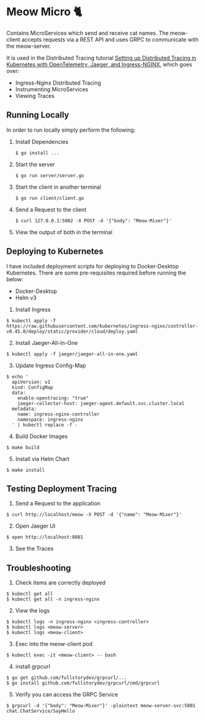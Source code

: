 # Meow Micro 🐈

Contains MicroServices which send and receive cat names. The meow-client accepts requests via a REST API and uses GRPC to communicate with the meow-server.

It is used in the Distributed Tracing tutorial [Setting up Distributed Tracing in Kubernetes with OpenTelemetry, Jaeger, and Ingress-NGINX](https://awkwardferny.medium.com/setting-up-distributed-tracing-with-opentelemetry-jaeger-in-kubernetes-ingress-nginx-cfdda7d9441d), which goes over:

- Ingress-Nginx Distributed Tracing
- Instrumenting MicroServices
- Viewing Traces

## Running Locally

In order to run locally simply perform the following:

1. Install Dependencies
    ```
    $ go install ...
    ```
2. Start the server
    ```
    $ go run server/server.go
    ```
3. Start the client in another terminal
    ```
    $ go run client/client.go
    ```
4. Send a Request to the client
    ```
    $ curl 127.0.0.1:5002 -X POST -d '{"body": "Meow-Mixer"}'
    ```
5. View the output of both in the terminal

## Deploying to Kubernetes

I have included deployment scripts for deploying to Docker-Desktop Kubernetes.
There are some pre-requisites required before running the below:

- Docker-Desktop
- Helm v3

1. Install Ingress
```
$ kubectl apply -f https://raw.githubusercontent.com/kubernetes/ingress-nginx/controller-v0.45.0/deploy/static/provider/cloud/deploy.yaml
```

2. Install Jaeger-All-In-One
```
$ kubectl apply -f jaeger/jaeger-all-in-one.yaml
```

3. Update Ingress Config-Map
```
$ echo '
  apiVersion: v1
  kind: ConfigMap
  data:
    enable-opentracing: "true"
    jaeger-collector-host: jaeger-agent.default.svc.cluster.local              
  metadata:
    name: ingress-nginx-controller
    namespace: ingress-nginx
  ' | kubectl replace -f -
```

4. Build Docker Images
```
$ make build
```

5. Install via Helm Chart
```
$ make install
```

## Testing Deployment Tracing

1. Send a Request to the application
```
$ curl http://localhost/meow -X POST -d '{"name": "Meow-Mixer"}'
```

2. Open Jaeger UI
```
$ open http://localhost:8081
```

3. See the Traces

## Troubleshooting

1. Check items are correctly deployed
```
$ kubectl get all
$ kubectl get all -n ingress-nginx
```

2. View the logs
```
$ kubectl logs -n ingress-nginx <ingress-controller>
$ kubectl logs <meow-server>
$ kubectl logs <meow-client>
```

3. Exec into the meow-client pod
```
$ kubectl exec -it <meow-client> -- bash
```

4. install grpcurl
```
$ go get github.com/fullstorydev/grpcurl/...
$ go install github.com/fullstorydev/grpcurl/cmd/grpcurl
```

5. Verify you can access the GRPC Service
```
$ grpcurl -d '{"body": "Meow-Mixer"}' -plaintext meow-server-svc:5001 chat.ChatService/SayHello
```
